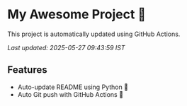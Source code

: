 # My Awesome Project 🚀

This project is automatically updated using GitHub Actions.

_Last updated: 2025-05-27 09:43:59 IST_

## Features
- Auto-update README using Python 🐍
- Auto Git push with GitHub Actions 🤖

